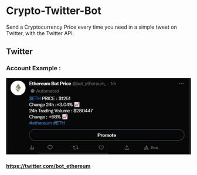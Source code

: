 # Crypto-Twitter-Bot
Send a Cryptocurrency Price every time you need in a simple tweet on Twitter, with the Twitter API. 

## Twitter
### Account Example :

![Image](https://github.com/Nielzaclord/Crypto-Twitter-Bot/blob/main/Capture%20d%E2%80%99%C3%A9cran%202023-01-04%20123738.jpg)

#### https://twitter.com/bot_ethereum
